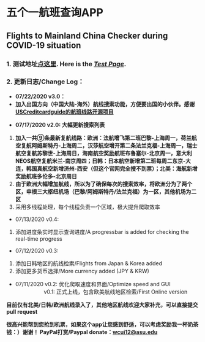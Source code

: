 # 五个一航班查询APP
## Flights to Mainland China Checker during COVID-19 situation


### 1. 测试地址[点这里](https://vincentc.us/flights-to-mainland-china-checker-during-covid-19-situation/). Here is the *[Test Page](https://vincentc.us/flights-to-mainland-china-checker-during-covid-19-situation/)*.
### 2. 更新日志/Change Log：
<ul><li><strong><span class="has-inline-color has-vivid-red-color">07/22/2020 v3.0：</span></strong></li><li><strong><span class="has-inline-color has-vivid-red-color">加入出国方向（中国大陆-海外）航线搜索功能，方便要出国的小伙伴。感谢<a href="https://github.com/USCreditCardGuide/airlines-to-china-covid-19" target="_blank" aria-label="undefined (opens in a new tab)" rel="noreferrer noopener">USCreditcardguide的航班线路开源项目</a></span></strong></li></ul>

<ul><li><span class="has-inline-color has-vivid-red-color"><strong>07/17/2020 v2.0: 大幅更新搜索列表</strong></span></li></ul>


<ol><li><span class="has-inline-color has-vivid-red-color"><strong>加入一共⑨条最新复航线路：欧洲：法航增飞第二班巴黎-上海周一，荷兰航空复航阿姆斯特丹-上海周二，汉莎航空增开第二条法兰克福-上海周一，瑞士航空复航苏黎世-上海周日，海南航空奖励航班布鲁塞尔-北京周一，意大利NEOS航空复航米兰-南京周四；日韩：日本航空新增第二班每周二东京-大连，韩国真航空新增济州-西安（但这个官网完全搜不到票）；北美：海航新增奖励航班多伦多-北京周日</strong></span></li><li><span class="has-inline-color has-vivid-red-color"><strong>由于欧洲大幅增加航线，所以为了确保每次的搜索效率，将欧洲分为了两个区，申根三大枢纽机场（巴黎/阿姆斯特丹/法兰克福）为一区，其他机场为二区</strong></span></li><li>采用多线程处理，每个线程负责一个区域，极大提升爬取效率</li></ol>

* 07/13/2020 v0.4: 
1. 添加进度条实时显示查询进度/A progressbar is added for checking the real-time progress

* 07/12/2020 v0.3: 
1. 添加日韩地区的航线检索/Flights from Japan & Korea added
2. 添加更多货币选择/More currency added (JPY & KRW)

* 07/11/2020 v0.2: 优化爬取速度和界面/Optimize speed and GUI  
&emsp;&emsp;&emsp;&emsp;&emsp; v0.1: 正式上线，包含欧美航线地区检索/First Online version

**目前仅有北美/日韩/欧洲航线录入了，其他地区航线欢迎大家补充，可以直接提交pull request**

**很高兴能帮到您抢到机票，如果这个app让您感到舒适，可以考虑奖励我一杯奶茶钱：）谢谢！
PayPal打赏/Paypal donate：wcui12@asu.edu**
